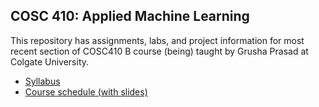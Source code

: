 ## COSC 410: Applied Machine Learning

This repository has assignments, labs, and project information for most recent section of COSC410 B course (being) taught by Grusha Prasad at Colgate University.

* [Syllabus](https://docs.google.com/document/d/1DTK9JNoerP_tBv0pwm_h1IoVLbTN4C92BdWBsUTjERs/edit?usp=sharing)
* [Course schedule (with slides)](https://docs.google.com/spreadsheets/d/1yoZDP7tdrl6ycL2zItgxrY6jRe77kSi2FM65UdYXC5k/edit?usp=sharing)

